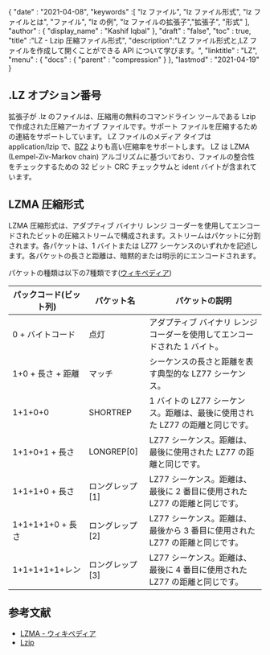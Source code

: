 {
  "date" : "2021-04-08",
  "keywords" :[ "lz ファイル", "lz ファイル形式", "lz ファイルとは", "ファイル", "lz の例", "lz ファイルの拡張子","拡張子", "形式" ],
  "author" : {
    "display_name" : "Kashif Iqbal"
},
  "draft" : "false",
  "toc" : true,
  "title" :"LZ - Lzip 圧縮ファイル形式",
  "description":"LZ ファイル形式と,LZ ファイルを作成して開くことができる API について学びます。",
  "linktitle" : "LZ",
  "menu" : {
    "docs" : {
      "parent" : "compression"
}
},
  "lastmod" : "2021-04-19"
}

## .LZ オプション番号

拡張子が .lz のファイルは、圧縮用の無料のコマンドライン ツールである Lzip で作成された圧縮アーカイブ ファイルです。サポート ファイルを圧縮するための連結をサポートしています。 LZ ファイルのメディア タイプは application/lzip で、[BZ2](/compression/bz2/) よりも高い圧縮率をサポートします。 LZ は LZMA (Lempel-Ziv-Markov chain) アルゴリズムに基づいており、ファイルの整合性をチェックするための 32 ビット CRC チェックサムと ident バイトが含まれています。

## LZMA 圧縮形式

LZMA 圧縮形式は、アダプティブ バイナリ レンジ コーダーを使用してエンコードされたビットの圧縮ストリームで構成されます。ストリームはパケットに分割されます。各パケットは、1 バイトまたは LZ77 シーケンスのいずれかを記述します。各パケットの長さと距離は、暗黙的または明示的にエンコードされます。

パケットの種類は以下の7種類です([ウィキペディア](https://en.wikipedia.org/wiki/Lempel%E2%80%93Ziv%E2%80%93Markov_chain_algorithm#Compressed_format_overview))

|パックコード(ビット列) |パケット名 |パケットの説明|
---|---|---|
|0 + バイトコード|点灯|アダプティブ バイナリ レンジ コーダーを使用してエンコードされた 1 バイト。|
|1+0 + 長さ + 距離|マッチ|シーケンスの長さと距離を表す典型的な LZ77 シーケンス。|
|1+1+0+0| SHORTREP| 1 バイトの LZ77 シーケンス。距離は、最後に使用された LZ77 の距離と同じです。|
|1+1+0+1 + 長さ| LONGREP[0]| LZ77 シーケンス。距離は、最後に使用された LZ77 の距離と同じです。|
|1+1+1+0 + 長さ|ロングレップ[1]| LZ77 シーケンス。距離は、最後に 2 番目に使用された LZ77 の距離と同じです。|
|1+1+1+1+0 + 長さ|ロングレップ[2]| LZ77 シーケンス。距離は、最後から 3 番目に使用された LZ77 の距離と同じです。|
|1+1+1+1+1+レン|ロングレップ[3]| LZ77 シーケンス。距離は、最後に 4 番目に使用された LZ77 の距離と同じです。|


## 参考文献

* [LZMA - ウィキペディア](https://en.wikipedia.org/wiki/Lempel%E2%80%93Ziv%E2%80%93Markov_chain_algorithm#Compressed_format_overview)
* [Lzip](https://en.wikipedia.org/wiki/Lzip)

